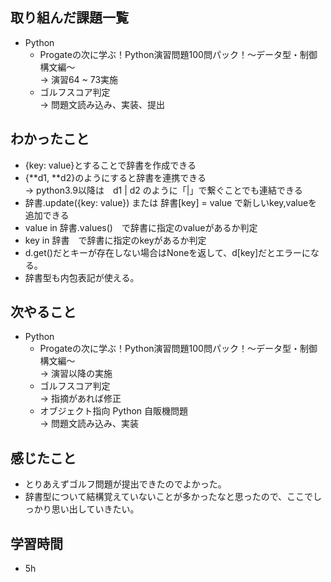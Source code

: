 ## 取り組んだ課題一覧
- Python
  -  Progateの次に学ぶ！Python演習問題100問パック！〜データ型・制御構文編〜<br>
→ 演習64 ~ 73実施
  - ゴルフスコア判定<br>
→ 問題文読み込み、実装、提出
## わかったこと
- {key: value}とすることで辞書を作成できる
- {**d1, **d2}のようにすると辞書を連携できる<br>
→ python3.9以降は　d1 | d2 のように「|」で繋ぐことでも連結できる
- 辞書.update({key: value}) または 辞書[key] = value で新しいkey,valueを追加できる
- value in 辞書.values()　で辞書に指定のvalueがあるか判定
- key in 辞書　で辞書に指定のkeyがあるか判定
- d.get()だとキーが存在しない場合はNoneを返して、d[key]だとエラーになる。
- 辞書型も内包表記が使える。
## 次やること
- Python
  - Progateの次に学ぶ！Python演習問題100問パック！〜データ型・制御構文編〜<br>
→ 演習以降の実施
  - ゴルフスコア判定<br>
→ 指摘があれば修正
  - オブジェクト指向 Python 自販機問題<br>
→ 問題文読み込み、実装
## 感じたこと
- とりあえずゴルフ問題が提出できたのでよかった。
- 辞書型について結構覚えていないことが多かったなと思ったので、ここでしっかり思い出していきたい。
## 学習時間
- 5h